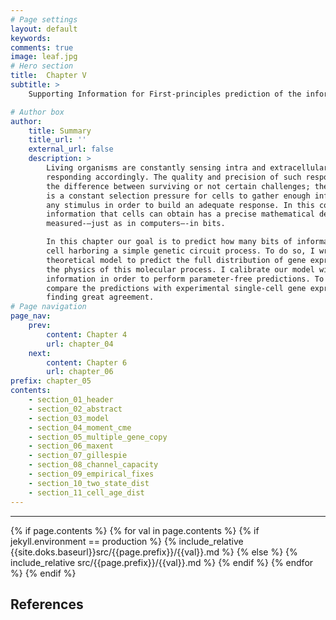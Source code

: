```yaml
---
# Page settings
layout: default
keywords:
comments: true
image: leaf.jpg
# Hero section
title:  Chapter V
subtitle: >  
    Supporting Information for First-principles prediction of the information processing capacity of a simple genetic circuit

# Author box
author:
    title: Summary
    title_url: ''
    external_url: false
    description: >
        Living organisms are constantly sensing intra and extracellular cues and
        responding accordingly. The quality and precision of such responses can mean
        the difference between surviving or not certain challenges; therefore, there
        is a constant selection pressure for cells to gather enough information from
        any stimulus in order to build an adequate response. In this context, the
        information that cells can obtain has a precise mathematical definition
        measured-—just as in computers—-in bits.

        In this chapter our goal is to predict how many bits of information can a
        cell harboring a simple genetic circuit process. To do so, I write down a
        theoretical model to predict the full distribution of gene expression based on
        the physics of this molecular process. I calibrate our model with previous
        information in order to perform parameter-free predictions. To test the model, I
        compare the predictions with experimental single-cell gene expression data
        finding great agreement.
# Page navigation
page_nav:
    prev:
        content: Chapter 4
        url: chapter_04
    next:
        content: Chapter 6
        url: chapter_06
prefix: chapter_05
contents:
    - section_01_header
    - section_02_abstract
    - section_03_model
    - section_04_moment_cme
    - section_05_multiple_gene_copy
    - section_06_maxent
    - section_07_gillespie
    - section_08_channel_capacity
    - section_09_empirical_fixes
    - section_10_two_state_dist
    - section_11_cell_age_dist
---
```


<hr/>
{% if page.contents %}
{% for val in page.contents %}
{% if jekyll.environment == production %}
{% include_relative {{site.doks.baseurl}}src/{{page.prefix}}/{{val}}.md %}
{% else %}
{% include_relative src/{{page.prefix}}/{{val}}.md %}
{% endif %}
{% endfor %}
{% endif %}

## References
